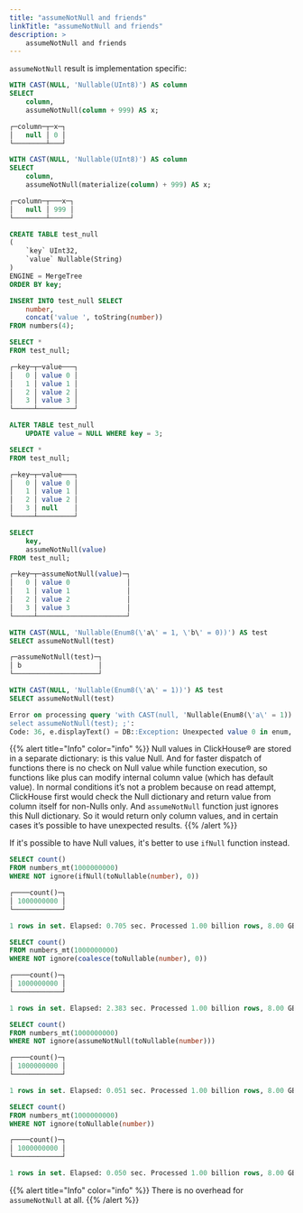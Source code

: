 ```yaml
---
title: "assumeNotNull and friends"
linkTitle: "assumeNotNull and friends"
description: >
    assumeNotNull and friends
---
```

`assumeNotNull` result is implementation specific:

```sql
WITH CAST(NULL, 'Nullable(UInt8)') AS column
SELECT
    column,
    assumeNotNull(column + 999) AS x;

┌─column─┬─x─┐
│   null │ 0 │
└────────┴───┘

WITH CAST(NULL, 'Nullable(UInt8)') AS column
SELECT
    column,
    assumeNotNull(materialize(column) + 999) AS x;

┌─column─┬───x─┐
│   null │ 999 │
└────────┴─────┘

CREATE TABLE test_null
(
    `key` UInt32,
    `value` Nullable(String)
)
ENGINE = MergeTree
ORDER BY key;

INSERT INTO test_null SELECT
    number,
    concat('value ', toString(number))
FROM numbers(4);

SELECT *
FROM test_null;

┌─key─┬─value───┐
│   0 │ value 0 │
│   1 │ value 1 │
│   2 │ value 2 │
│   3 │ value 3 │
└─────┴─────────┘

ALTER TABLE test_null
    UPDATE value = NULL WHERE key = 3;

SELECT *
FROM test_null;

┌─key─┬─value───┐
│   0 │ value 0 │
│   1 │ value 1 │
│   2 │ value 2 │
│   3 │ null    │
└─────┴─────────┘

SELECT
    key,
    assumeNotNull(value)
FROM test_null;

┌─key─┬─assumeNotNull(value)─┐
│   0 │ value 0              │
│   1 │ value 1              │
│   2 │ value 2              │
│   3 │ value 3              │
└─────┴──────────────────────┘

WITH CAST(NULL, 'Nullable(Enum8(\'a\' = 1, \'b\' = 0))') AS test
SELECT assumeNotNull(test)

┌─assumeNotNull(test)─┐
│ b                   │
└─────────────────────┘

WITH CAST(NULL, 'Nullable(Enum8(\'a\' = 1))') AS test
SELECT assumeNotNull(test)

Error on processing query 'with CAST(null, 'Nullable(Enum8(\'a\' = 1))') as test
select assumeNotNull(test); ;':
Code: 36, e.displayText() = DB::Exception: Unexpected value 0 in enum, Stack trace (when copying this message, always include the lines below):
```

{{% alert title="Info" color="info" %}}
Null values in ClickHouse® are stored in a separate dictionary: is this value Null. And for faster dispatch of functions there is no check on Null value while function execution, so functions like plus can modify internal column value (which has default value). In normal conditions it’s not a problem because on read attempt, ClickHouse first would check the Null dictionary and return value from column itself for non-Nulls only. And `assumeNotNull` function just ignores this Null dictionary. So it would return only column values, and in certain cases it’s possible to have unexpected results.
{{% /alert %}}

If it's possible to have Null values, it's better to use `ifNull` function instead.

```sql
SELECT count()
FROM numbers_mt(1000000000)
WHERE NOT ignore(ifNull(toNullable(number), 0))

┌────count()─┐
│ 1000000000 │
└────────────┘

1 rows in set. Elapsed: 0.705 sec. Processed 1.00 billion rows, 8.00 GB (1.42 billion rows/s., 11.35 GB/s.)

SELECT count()
FROM numbers_mt(1000000000)
WHERE NOT ignore(coalesce(toNullable(number), 0))

┌────count()─┐
│ 1000000000 │
└────────────┘

1 rows in set. Elapsed: 2.383 sec. Processed 1.00 billion rows, 8.00 GB (419.56 million rows/s., 3.36 GB/s.)

SELECT count()
FROM numbers_mt(1000000000)
WHERE NOT ignore(assumeNotNull(toNullable(number)))

┌────count()─┐
│ 1000000000 │
└────────────┘

1 rows in set. Elapsed: 0.051 sec. Processed 1.00 billion rows, 8.00 GB (19.62 billion rows/s., 156.98 GB/s.)

SELECT count()
FROM numbers_mt(1000000000)
WHERE NOT ignore(toNullable(number))

┌────count()─┐
│ 1000000000 │
└────────────┘

1 rows in set. Elapsed: 0.050 sec. Processed 1.00 billion rows, 8.00 GB (20.19 billion rows/s., 161.56 GB/s.)
```

{{% alert title="Info" color="info" %}}
There is no overhead for `assumeNotNull` at all.
{{% /alert %}}
